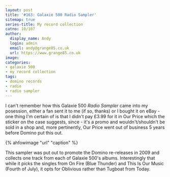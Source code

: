 ```yaml
---
layout: post
title: '#163: Galaxie 500 Radio Sampler'
sitemap: true
series-title: My record collection
catno: 10/107
author:
  display_name: Andy
  login: admin
  email: andy@grange85.co.uk
  url: https://www.grange85.co.uk
image:
categories:
- galaxie 500
- my record collection
tags:
- domino records
- radio
- radio sampler
---
```

I can't remember how this Galaxie 500 _Radio Sampler_ came into my posession, either a fan sent it to me (if so, thanks) or I bought it on eBay - one thing I'm certain of is that I didn't pay £3.99 for it in Our Price which the sticker on the case suggests, since - it's a promo and wouldn't/shouldn't be sold in a shop and, more pertinently, Our Price went out of business 5 years before Domino put this out.

{% ahfowimage "url" "caption" %}

This sampler was put out to promote the Domino re-releases in 2009 and collects one track from each of Galaxie 500's albums. Interestingly that while it picks the singles from On Fire (Blue Thunder) and This Is Our Music (Fourth of July), it opts for Oblivious rather than Tugboat from Today.

